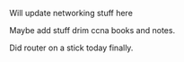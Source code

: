 Will update networking stuff here

Maybe add stuff drim ccna books and notes.

Did router on a stick today finally. 
